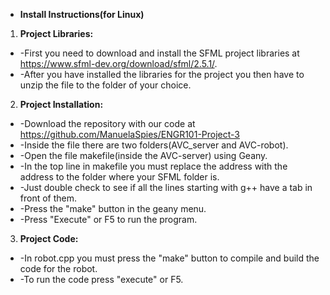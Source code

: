 * **Install Instructions(for Linux)**
1. **Project Libraries:**
 * -First you need to download and install the SFML project libraries at https://www.sfml-dev.org/download/sfml/2.5.1/.
 * -After you have installed the libraries for the project you then have to unzip the file to the folder of your choice.
2. **Project Installation:**
 * -Download the repository with our code at https://github.com/ManuelaSpies/ENGR101-Project-3
 * -Inside the file there are two folders(AVC_server and AVC-robot).
 * -Open the file makefile(inside the AVC-server) using Geany.
 * -In the top line in makefile you must replace the address with the address to the folder where your SFML folder is.
 * -Just double check to see if all the lines starting with g++ have a tab in front of them.
 * -Press the "make" button in the geany menu.
 * -Press "Execute" or F5 to run the program.
3. **Project Code:**
 * -In robot.cpp you must press the "make" button to compile and build the code for the robot.
 * -To run the code press "execute" or F5.
  

